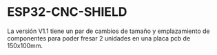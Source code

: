 # ESP32-CNC-SHIELD

La versión V1.1 tiene un par de cambios de tamaño y emplazamiento de componentes para poder fresar 2 unidades en una placa pcb de 150x100mm.
